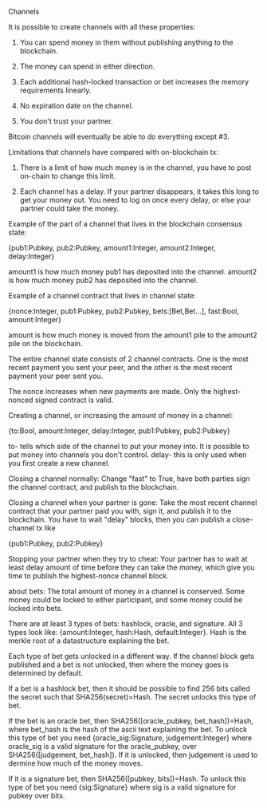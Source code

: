 Channels

It is possible to create channels with all these properties:

1) You can spend money in them without publishing anything to the blockchain.

2) The money can spend in either direction.
3) Each additional hash-locked transaction or bet increases the memory requirements linearly.

4) No expiration date on the channel.

5) You don't trust your partner.

Bitcoin channels will eventually be able to do everything except #3.

Limitations that channels have compared with on-blockchain tx:

1) There is a limit of how much money is in the channel, you have to post on-chain to change this limit.

2) Each channel has a delay. If your partner disappears, it takes this long to get your money out. You need to log on once every delay, or else your partner could take the money. 

Example of the part of a channel that lives in the blockchain consensus state:

{pub1:Pubkey,
pub2:Pubkey,
amount1:Integer,
amount2:Integer,
delay:Integer}

amount1 is how much money pub1 has deposited into the channel. amount2 is how much money pub2 has deposited into the channel.

Example of a channel contract that lives in channel state:

{nonce:Integer,
pub1:Pubkey,
pub2:Pubkey,
bets:[Bet,Bet...],
fast:Bool,
amount:Integer}

amount is how much money is moved from the amount1 pile to the amount2 pile on the blockchain. 

The entire channel state consists of 2 channel contracts. One is the most recent payment you sent your peer, and the other is the most recent payment your peer sent you.

The nonce increases when new payments are made. Only the highest-nonced signed contract is valid.

Creating a channel, or increasing the amount of money in a channel:

{to:Bool,
amount:Integer,
delay:Integer,
pub1:Pubkey,
pub2:Pubkey}

to- tells which side of the channel to put your money into. It is possible to put money into channels you don't control.
delay- this is only used when you first create a new channel. 

Closing a channel normally:
Change "fast" to True, have both parties sign the channel contract, and publish to the blockchain.

Closing a channel when your partner is gone:
Take the most recent channel contract that your partner paid you with, sign it, and publish it to the blockchain. You have to wait "delay" blocks, then you can publish a close-channel tx like

{pub1:Pubkey,
pub2:Pubkey}

Stopping your partner when they try to cheat:
Your partner has to wait at least delay amount of time before they can take the money, which give you time to publish the highest-nonce channel block.

about bets:
The total amount of money in a channel is conserved. Some money could be locked to either participant, and some money could be locked into bets.

There are at least 3 types of bets: hashlock, oracle, and signature. All 3 types look like: {amount:Integer, hash:Hash, default:Integer}.
Hash is the merkle root of a datastructure explaining the bet.

Each type of bet gets unlocked in a different way. If the channel block gets published and a bet is not unlocked, then where the money goes is determined by default.

If a bet is a hashlock bet, then it should be possible to find 256 bits called the secret such that SHA256(secret)=Hash. The secret unlocks this type of bet.

If the bet is an oracle bet, then SHA256([oracle_pubkey, bet_hash])=Hash, where bet_hash is the hash of the ascii text explaining the bet. To unlock this type of bet you need {oracle_sig:Signature, judgement:Integer} where oracle_sig is a valid signature for the oracle_pubkey, over SHA256([judgement, bet_hash]). If it is unlocked, then judgement is used to dermine how much of the money moves.

If it is a signature bet, then SHA256([pubkey, bits])=Hash.
To unlock this type of bet you need {sig:Signature} where sig is a valid signature for pubkey over bits.
